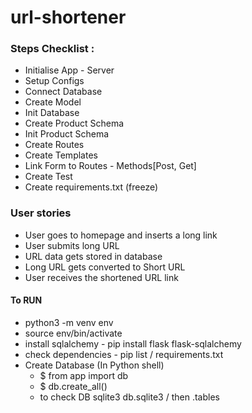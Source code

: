 # url-shortener

### Steps Checklist :
* Initialise App - Server 
* Setup Configs
* Connect Database
* Create Model
* Init Database
* Create Product Schema
* Init Product Schema
* Create Routes
* Create Templates
* Link Form to Routes - Methods[Post, Get]
* Create Test
* Create requirements.txt (freeze) 


### User stories
* User goes to homepage and inserts a long link
* User submits long URL
* URL data gets stored in database 
* Long URL gets converted to Short URL
* User receives the shortened URL link 


#### To RUN
* python3 -m venv env
* source env/bin/activate
* install sqlalchemy - pip install flask flask-sqlalchemy
* check dependencies - pip list / requirements.txt 
* Create Database (In Python shell) 
    * $ from app import db 
    * $ db.create_all()
    * to check DB sqlite3 db.sqlite3 / then .tables